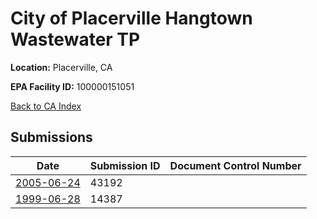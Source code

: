 # City of Placerville Hangtown Wastewater TP

**Location:** Placerville, CA

**EPA Facility ID:** 100000151051

[Back to CA Index](../../index.md)

## Submissions

| Date | Submission ID | Document Control Number |
|------|--------------|-------------------------|
| [2005-06-24](submissions/43192.md) | 43192 |  |
| [1999-06-28](submissions/14387.md) | 14387 |  |
